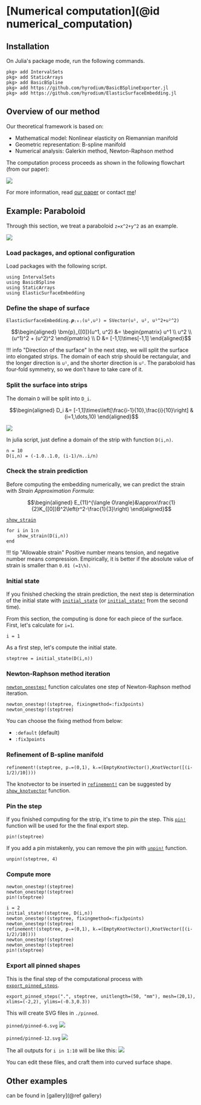 # [Numerical computation](@id numerical_computation)

## Installation
On Julia's package mode, run the following commands.
```julia-repl
pkg> add IntervalSets
pkg> add StaticArrays
pkg> add BasicBSpline
pkg> add https://github.com/hyrodium/BasicBSplineExporter.jl
pkg> add https://github.com/hyrodium/ElasticSurfaceEmbedding.jl
```

## Overview of our method
Our theoretical framework is based on:

* Mathematical model: Nonlinear elasticity on Riemannian manifold
* Geometric representation: B-spline manifold
* Numerical analysis: Galerkin method, Newton-Raphson method

The computation process proceeds as shown in the following flowchart (from our paper):

![](img/flowchart.png)

For more information, read [our paper](https://arxiv.org/abs/2211.06372) or contact [me](https://twitter.com/Hyrodium)!

## Example: Paraboloid
Through this section, we treat a paraboloid ``z=x^2+y^2`` as an example.

![](img/Paraboloid1.png)

### Load packages, and optional configuration
Load packages with the following script.
```@example paraboloid
using IntervalSets
using BasicBSpline
using StaticArrays
using ElasticSurfaceEmbedding
```

### Define the shape of surface
```@example paraboloid
ElasticSurfaceEmbedding.𝒑₍₀₎(u¹,u²) = SVector(u¹, u², u¹^2+u²^2)
```

```math
\begin{aligned}
\bm{p}_{[0]}(u^1, u^2)
&= \begin{pmatrix}
u^1 \\
u^2 \\
(u^1)^2 + (u^2)^2
\end{pmatrix} \\
D
&= [-1,1]\times[-1,1]
\end{aligned}
```

!!! info "Direction of the surface"
    In the next step, we will split the surface into elongated strips.
    The domain of each strip should be rectangular, and the longer direction is `u¹`, and the shorter direction is `u²`.
    The paraboloid has four‐fold symmetry, so we don't have to take care of it.

### Split the surface into strips
The domain ``D`` will be split into ``D_i``.

```math
\begin{aligned}
D_i
&= [-1,1]\times\left[\frac{i-1}{10},\frac{i}{10}\right] & (i=1,\dots,10)
\end{aligned}
```

![](img/Paraboloid2.png)

In julia script, just define a domain of the strip with function `D(i,n)`.

```@example paraboloid
n = 10
D(i,n) = (-1.0..1.0, (i-1)/n..i/n)
```

### Check the strain prediction
Before computing the embedding numerically, we can predict the strain with *Strain Approximation Formula*:

```math
\begin{aligned}
E_{11}^{\langle 0\rangle}&\approx\frac{1}{2}K_{[0]}B^2\left(r^2-\frac{1}{3}\right)
\end{aligned}
```

[`show_strain`](@ref)

```@example paraboloid
for i in 1:n
    show_strain(D(i,n))
end
```

!!! tip "Allowable strain"
    Positive number means tension, and negative number means compression.
    Empirically, it is better if the absolute value of strain is smaller than ``0.01 (=1\%)``.

### Initial state
If you finished checking the strain prediction, the next step is determination of the initial state with [`initial_state`](@ref) (or [`initial_state!`](@ref) from the second time).

From this section, the computing is done for each piece of the surface.
First, let's calculate for ``i=1``.
```@example paraboloid
i = 1
```

As a first step, let's compute the initial state.

```@example paraboloid
steptree = initial_state(D(i,n))
```

### Newton-Raphson method iteration

[`newton_onestep!`](@ref) function calculates one step of Newton-Raphson method iteration.

```@example paraboloid
newton_onestep!(steptree, fixingmethod=:fix3points)
newton_onestep!(steptree)
```

You can choose the fixing method from below:
* `:default` (default)
* `:fix3points`

### Refinement of B-spline manifold

```@example paraboloid
refinement!(steptree, p₊=(0,1), k₊=(EmptyKnotVector(),KnotVector([(i-1/2)/10])))
```

The knotvector to be inserted in [`refinement!`](@ref) can be suggested by [`show_knotvector`](@ref) function.

### Pin the step
If you finished computing for the strip, it's time to *pin* the step.
This [`pin!`](@ref) function will be used for the the final export step.

```@example paraboloid
pin!(steptree)
```

If you add a pin mistakenly, you can remove the pin with [`unpin!`](@ref) function.

```@example paraboloid
unpin!(steptree, 4)
```

### Compute more
```@example paraboloid
newton_onestep!(steptree)
newton_onestep!(steptree)
pin!(steptree)

i = 2
initial_state!(steptree, D(i,n))
newton_onestep!(steptree, fixingmethod=:fix3points)
newton_onestep!(steptree)
refinement!(steptree, p₊=(0,1), k₊=(EmptyKnotVector(),KnotVector([(i-1/2)/10])))
newton_onestep!(steptree)
newton_onestep!(steptree)
pin!(steptree)
```

### Export all pinned shapes
This is the final step of the computational process with [`export_pinned_steps`](@ref).

```@example paraboloid
export_pinned_steps(".", steptree, unitlength=(50, "mm"), mesh=(20,1), xlims=(-2,2), ylims=(-0.3,0.3))
```

This will create SVG files in `./pinned`.

`pinned/pinned-6.svg`
![](pinned/pinned-6.svg)

`pinned/pinned-12.svg`
![](pinned/pinned-12.svg)

The all outputs for `i in 1:10` will be like this:
![](img/Paraboloid3.png)

You can edit these files, and craft them into curved surface shape.

## Other examples
can be found in [gallery](@ref gallery)
